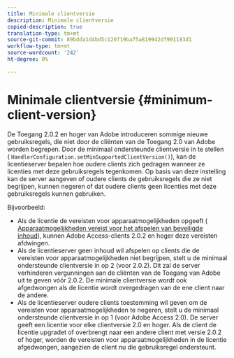 ```yaml
---
title: Minimale clientversie
description: Minimale clientversie
copied-description: true
translation-type: tm+mt
source-git-commit: 89bdda1d4bd5c126f19ba75a819942df901183d1
workflow-type: tm+mt
source-wordcount: '242'
ht-degree: 0%

---
```



# Minimale clientversie {#minimum-client-version}

De Toegang 2.0.2 en hoger van Adobe introduceren sommige nieuwe gebruiksregels, die niet door de cliënten van de Toegang 2.0 van Adobe worden begrepen. Door de minimaal ondersteunde clientversie in te stellen ( `HandlerConfiguration.setMinSupportedClientVersion()`), kan de licentieserver bepalen hoe oudere clients zich gedragen wanneer ze licenties met deze gebruiksregels tegenkomen. Op basis van deze instelling kan de server aangeven of oudere clients de gebruiksregels die ze niet begrijpen, kunnen negeren of dat oudere clients geen licenties met deze gebruiksregels kunnen gebruiken.

Bijvoorbeeld:

* Als de licentie de vereisten voor apparaatmogelijkheden opgeeft ( [Apparaatmogelijkheden vereist voor het afspelen van beveiligde inhoud](../../../aaxs-protecting-content/content-introduction/content-usage-rules/content-runtime-application-restrictions/content-device-capabilities.md)), kunnen Adobe Access-clients 2.0.2 en hoger deze vereisten afdwingen.
* Als de licentieserver geen inhoud wil afspelen op clients die de vereisten voor apparaatmogelijkheden niet begrijpen, stelt u de minimaal ondersteunde clientversie in op 2 (voor 2.0.2). Dit zal de server verhinderen vergunningen aan de cliënten van de Toegang van Adobe uit te geven vóór 2.0.2. De minimale clientversie wordt ook afgedwongen als de licentie wordt overgedragen van de ene client naar de andere.
* Als de licentieserver oudere clients toestemming wil geven om de vereisten voor apparaatmogelijkheden te negeren, stelt u de minimaal ondersteunde clientversie in op 1 (voor Adobe Access 2.0). De server geeft een licentie voor elke clientversie 2.0 en hoger. Als de client de licentie upgradet of overbrengt naar een andere client met versie 2.0.2 of hoger, worden de vereisten voor apparaatmogelijkheden in de licentie afgedwongen, aangezien de client nu die gebruiksregel ondersteunt.

